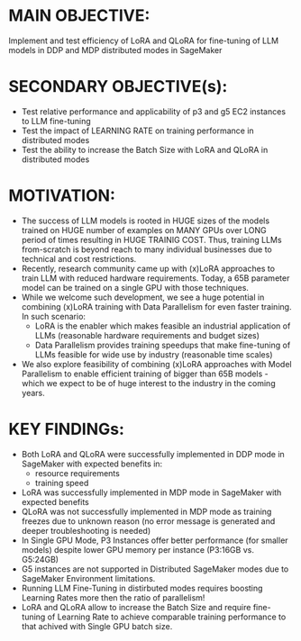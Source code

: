 # MAIN OBJECTIVE: 
Implement and test efficiency of LoRA and QLoRA for fine-tuning of LLM models in DDP and MDP distributed modes in SageMaker
           
# SECONDARY OBJECTIVE(s): 
- Test relative performance and applicability of p3 and g5 EC2 instances to LLM fine-tuning
- Test the impact of LEARNING RATE on training performance in distributed modes
- Test the ability to increase the Batch Size with LoRA and QLoRA in distributed modes


# MOTIVATION:
- The success of LLM models is rooted in HUGE sizes of the models trained on HUGE number of examples on MANY GPUs over LONG period of times resulting in HUGE TRAINIG COST. Thus, training LLMs from-scratch is beyond reach to many individual businesses due to technical and cost restrictions.
- Recently, research community came up with (x)LoRA approaches to train LLM with reduced hardware requirements. Today, a 65B parameter model can be trained on a single GPU with those techniques.
- While we welcome such development, we see a huge potential in combining (x)LoRA training with Data Parallelism for even faster training. In such scenario:
  - LoRA is the enabler which makes feasible an industrial application of LLMs (reasonable hardware requirements and budget sizes)
  - Data Parallelism provides training speedups that make fine-tuning of LLMs feasible for wide use by industry (reasonable time scales)
- We also explore feasibility of combining (x)LoRA approaches with Model Parallelism to enable efficient training of bigger than 65B models - which we expect to be of huge interest to the industry in the coming years.


# KEY FINDINGs:
- Both LoRA and QLoRA were successfully implemented in DDP mode in SageMaker with expected benefits in:
    - resource requirements
    - training speed
- LoRA was successfully implemented in MDP mode in SageMaker with expected benefits
- QLoRA was not successfully implemented in MDP mode as training freezes due to unknown reason (no error message is generated and deeper troubleshooting is needed)
- In Single GPU Mode, P3 Instances offer better performance (for smaller models) despite lower GPU memory per instance (P3:16GB vs. G5:24GB)
- G5 instances are not supported in Distributed SageMaker modes due to SageMaker Environment limitations.
- Running LLM Fine-Tuning in distirbuted modes requires boosting Learning Rates more then the ratio of parallelism!
- LoRA and QLoRA allow to increase the Batch Size and require fine-tuning of Learning Rate to achieve comparable training performance to that achived with Single GPU batch size.
